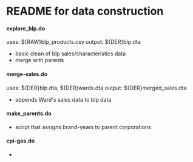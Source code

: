 # README for data construction



#### explore_blp.do
uses: ${RAW}blp_products.csv
output: ${DER}blp.dta
- basic clean of blp sales/characteristics data
- merge with parents



#### merge-sales.do
uses: ${DER}blp.dta, ${DER}wards.dta
output: ${DER}merged_sales.dta
- appends Ward's sales data to blp data



#### make_parents.do
- script that assigns brand-years to parent corporations

#### cpi-gas.do
-

